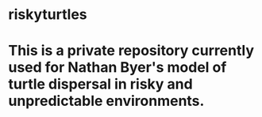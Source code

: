 # riskyturtles
# This is a private repository currently used for Nathan Byer's model of turtle dispersal in risky and unpredictable environments.
